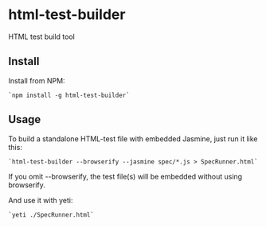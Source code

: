 html-test-builder
=================

HTML test build tool

Install
-------

Install from NPM:

	`npm install -g html-test-builder`

Usage
-----

To build a standalone HTML-test file with embedded Jasmine, just run it like this:

	`html-test-builder --browserify --jasmine spec/*.js > SpecRunner.html`

If you omit --browserify, the test file(s) will be embedded without using browserify.

And use it with yeti:

	`yeti ./SpecRunner.html`


